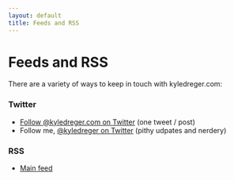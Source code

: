 ```yaml
---
layout: default
title: Feeds and RSS
---
```

# Feeds and RSS
There are a variety of ways to keep in touch with kyledreger.com: 

### Twitter
- [Follow @kyledreger.com on Twitter](http://twitter.com/kyledregercom) (one tweet / post)
- Follow me, [@kyledreger on Twitter](http://twitter.com/kyledreger) (pithy udpates and nerdery)

### RSS
- [Main feed](http://feedpress.me/kyledreger)